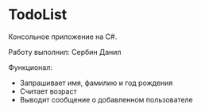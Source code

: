 # TodoList

Консольное приложение на C#.

Работу выполнил: Сербин Данил

Функционал:
- Запрашивает имя, фамилию и год рождения
- Считает возраст
- Выводит сообщение о добавленном пользователе

